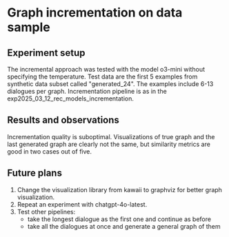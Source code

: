 # Graph incrementation on data sample

## Experiment setup

The incremental approach was tested with the model o3-mini without specifying the temperature. Test data are the first 5 examples from synthetic data subset called "generated_24". The examples include 6-13 dialogues per graph. Incrementation pipeline is as in the exp2025_03_12_rec_models_incrementation. 

## Results and observations

Incrementation quality is suboptimal. Visualizations of true graph and the last generated graph are clearly not the same, but similarity metrics are good in two cases out of five. 

## Future plans

1. Change the visualization library from kawaii to graphviz for better graph visualization.
2. Repeat an experiment with chatgpt-4o-latest.
3. Test other pipelines:
    - take the longest dialogue as the first one and continue as before
    - take all the dialogues at once and generate a general graph of them